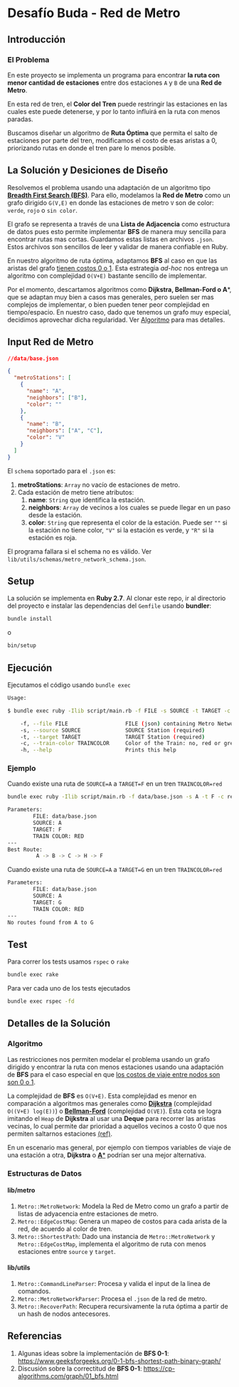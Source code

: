 # Desafío Buda - Red de Metro


## Introducción


### El Problema

En este proyecto se implementa un programa para encontrar **la ruta con menor cantidad de estaciones** entre dos estaciones `A` y `B` de una **Red de Metro**.

En esta red de tren, el **Color del Tren** puede restringir las estaciones en las cuales este puede detenerse, y por lo tanto influirá en la ruta con menos paradas.

Buscamos diseñar un algoritmo de **Ruta Óptima** que permita el salto de estaciones por parte del tren, modificamos el costo de esas aristas a 0, priorizando rutas en donde el tren pare lo menos posible.

 ## La Solución y Desiciones de Diseño

 Resolvemos el problema usando una adaptación de un algoritmo tipo [**Breadth First Search (BFS)**](https://en.wikipedia.org/wiki/Breadth-first_search). Para ello, modelamos la **Red de Metro** como un grafo dirigido `G(V,E)` en donde las estaciones de metro `V` son de color: `verde`, `rojo` o `sin color`.

El grafo se representa a través de una **Lista de Adjacencia** como estructura de datos  pues esto permite implementar **BFS** de manera muy sencilla para encontrar rutas mas cortas. Guardamos estas listas en archivos `.json`. Estos archivos son sencillos de leer y validar de manera confiable en Ruby.

En nuestro algoritmo de ruta óptima, adaptamos **BFS** al caso en que las aristas del grafo [tienen costos  0 o 1](https://www.geeksforgeeks.org/0-1-bfs-shortest-path-binary-graph/ ). Esta estrategia *ad-hoc* nos entrega un algoritmo con complejidad `O(V+E)` bastante sencillo de implementar.


Por el momento, descartamos algoritmos como **Dijkstra, Bellman-Ford o A***, que se adaptan muy bien a casos mas generales, pero suelen ser mas complejos de implementar, o bien pueden tener peor complejidad en tiempo/espacio. En nuestro caso, dado que tenemos un grafo muy especial, decidimos aprovechar dicha regularidad. Ver [Algoritmo](#algoritmo) para mas detalles.

## Input Red de Metro


```json
//data/base.json

{
  "metroStations": [
    {
      "name": "A",
      "neighbors": ["B"],
      "color": ""
    },
    {
      "name": "B",
      "neighbors": ["A", "C"],
      "color": "V"
    }
  ]
}
```

El `schema` soportado para el `.json` es:

1. **metroStations**: `Array` no vacío de estaciones de metro.
2. Cada estación de metro tiene atributos:
   1.  **name**: `String` que identifica la estación.
   2. **neighbors**: `Array` de vecinos a los cuales se puede llegar en un paso desde la estación.
   3. **color**: `String` que representa el color de la estación. Puede ser `""` si la estación no tiene color, `"V"` si la estación es verde, y `"R"` si la estación es roja.

El programa fallara si el schema no es válido. Ver `lib/utils/schemas/metro_network_schema.json`.


## Setup

La solución se implementa en **Ruby 2.7**. Al clonar este repo, ir al directorio del proyecto e instalar las dependencias del `Gemfile` usando  **bundler**:

```sh
bundle install
```
o
```sh
bin/setup
```


## Ejecución

Ejecutamos el código usando `bundle exec`


```sh
Usage:

$ bundle exec ruby -Ilib script/main.rb -f FILE -s SOURCE -t TARGET -c TRAINCOLOR

    -f, --file FILE                  FILE (json) containing Metro Network (required)
    -s, --source SOURCE              SOURCE Station (required)
    -t, --target TARGET              TARGET Station (required)
    -c, --train-color TRAINCOLOR     Color of the Train: no, red or green (optional)
    -h, --help                       Prints this help
```


### Ejemplo

Cuando existe una ruta de `SOURCE=A` a `TARGET=F` en un tren `TRAINCOLOR=red`

```sh
bundle exec ruby -Ilib script/main.rb -f data/base.json -s A -t F -c red

Parameters:
        FILE: data/base.json
        SOURCE: A
        TARGET: F
        TRAIN COLOR: RED
---
Best Route:
         A -> B -> C -> H -> F
```

Cuando existe una ruta de `SOURCE=A` a `TARGET=G` en un tren `TRAINCOLOR=red`

```sh
Parameters:
        FILE: data/base.json
        SOURCE: A
        TARGET: G
        TRAIN COLOR: RED
---
No routes found from A to G

```

## Test

Para correr los tests usamos `rspec` o `rake`

```sh
bundle exec rake
```

Para ver cada uno de los tests ejecutados

```sh
bundle exec rspec -fd
```



## Detalles de la Solución

### Algoritmo

Las restricciones nos permiten modelar el problema usando un grafo dirigido y encontrar la ruta  con menos estaciones usando una adaptación de **BFS** para el caso especial en que [los costos de viaje entre nodos son son 0 o 1](https://www.geeksforgeeks.org/0-1-bfs-shortest-path-binary-graph/ ).


La complejidad de **BFS** es `O(V+E)`.  Esta complejidad es menor en comparación a algoritmos mas generales como [**Dijkstra**](https://en.wikipedia.org/wiki/Dijkstra%27s_algorithm) (complejidad `O((V+E) log(E))`) o [**Bellman-Ford**](https://en.wikipedia.org/wiki/Bellman%E2%80%93Ford_algorithm) (complejidad `O(VE)`). Esta cota se logra imitando el `Heap` de  **Dijkstra** al usar una **Deque** para recorrer las aristas vecinas, lo cual permite dar prioridad a aquellos vecinos a costo 0 que nos permiten saltarnos estaciones [(ref)](https://cp-algorithms.com/graph/01_bfs.html).

En un escenario mas general, por ejemplo con tiempos variables de viaje de una estación a otra,  **Dijkstra**  o [**A***](https://en.wikipedia.org/wiki/A*_search_algorithm#:~:text=A*%20is%20an%20informed%20search,shortest%20time%2C%20etc.) podrían ser una mejor alternativa.


### Estructuras de Datos

#### lib/metro

1. `Metro::MetroNetwork`: Modela la Red de Metro como un grafo a partir de listas de adyacencia entre estaciones de metro.
2. `Metro::EdgeCostMap`: Genera un mapeo de costos para cada arista de la red, de acuerdo al color de tren.
3. `Metro::ShortestPath`: Dado una instancia de  `Metro::MetroNetwork` y `Metro::EdgeCostMap`, implementa el algoritmo de ruta con menos estaciones entre `source` y `target`.
#### lib/utils

1. `Metro::CommandLineParser`: Procesa y valida el input de la linea de comandos.
2. `Metro::MetroNetworkParser`: Procesa el `.json` de la red de metro.
3. `Metro::RecoverPath`: Recupera recursivamente la ruta óptima a partir de un hash de nodos antecesores.


## Referencias

1. Algunas ideas sobre la implementación de **BFS 0-1**: https://www.geeksforgeeks.org/0-1-bfs-shortest-path-binary-graph/
2. Discusión sobre la correctitud de **BFS 0-1**: https://cp-algorithms.com/graph/01_bfs.html
